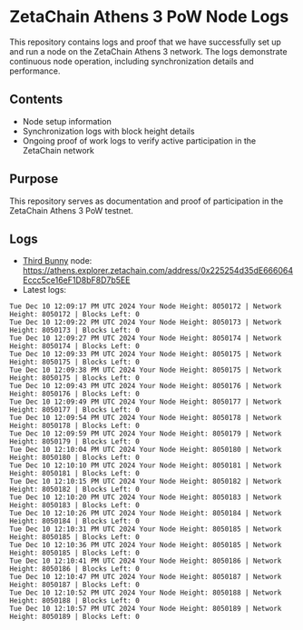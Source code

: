 # ZetaChain Athens 3 PoW Node Logs
This repository contains logs and proof that we have successfully set up and run a node on the ZetaChain Athens 3 network. The logs demonstrate continuous node operation, including synchronization details and performance.

## Contents
- Node setup information
- Synchronization logs with block height details
- Ongoing proof of work logs to verify active participation in the ZetaChain network

## Purpose
This repository serves as documentation and proof of participation in the ZetaChain Athens 3 PoW testnet.

## Logs

- [Third Bunny](https://thirdbunny.xyz/) node: https://athens.explorer.zetachain.com/address/0x225254d35dE666064Eccc5ce16eF1D8bF8D7b5EE
- Latest logs:
```
Tue Dec 10 12:09:17 PM UTC 2024 Your Node Height: 8050172 | Network Height: 8050172 | Blocks Left: 0
Tue Dec 10 12:09:22 PM UTC 2024 Your Node Height: 8050173 | Network Height: 8050173 | Blocks Left: 0
Tue Dec 10 12:09:27 PM UTC 2024 Your Node Height: 8050174 | Network Height: 8050174 | Blocks Left: 0
Tue Dec 10 12:09:33 PM UTC 2024 Your Node Height: 8050175 | Network Height: 8050175 | Blocks Left: 0
Tue Dec 10 12:09:38 PM UTC 2024 Your Node Height: 8050175 | Network Height: 8050175 | Blocks Left: 0
Tue Dec 10 12:09:43 PM UTC 2024 Your Node Height: 8050176 | Network Height: 8050176 | Blocks Left: 0
Tue Dec 10 12:09:49 PM UTC 2024 Your Node Height: 8050177 | Network Height: 8050177 | Blocks Left: 0
Tue Dec 10 12:09:54 PM UTC 2024 Your Node Height: 8050178 | Network Height: 8050178 | Blocks Left: 0
Tue Dec 10 12:09:59 PM UTC 2024 Your Node Height: 8050179 | Network Height: 8050179 | Blocks Left: 0
Tue Dec 10 12:10:04 PM UTC 2024 Your Node Height: 8050180 | Network Height: 8050180 | Blocks Left: 0
Tue Dec 10 12:10:10 PM UTC 2024 Your Node Height: 8050181 | Network Height: 8050181 | Blocks Left: 0
Tue Dec 10 12:10:15 PM UTC 2024 Your Node Height: 8050182 | Network Height: 8050182 | Blocks Left: 0
Tue Dec 10 12:10:20 PM UTC 2024 Your Node Height: 8050183 | Network Height: 8050183 | Blocks Left: 0
Tue Dec 10 12:10:26 PM UTC 2024 Your Node Height: 8050184 | Network Height: 8050184 | Blocks Left: 0
Tue Dec 10 12:10:31 PM UTC 2024 Your Node Height: 8050185 | Network Height: 8050185 | Blocks Left: 0
Tue Dec 10 12:10:36 PM UTC 2024 Your Node Height: 8050185 | Network Height: 8050185 | Blocks Left: 0
Tue Dec 10 12:10:41 PM UTC 2024 Your Node Height: 8050186 | Network Height: 8050186 | Blocks Left: 0
Tue Dec 10 12:10:47 PM UTC 2024 Your Node Height: 8050187 | Network Height: 8050187 | Blocks Left: 0
Tue Dec 10 12:10:52 PM UTC 2024 Your Node Height: 8050188 | Network Height: 8050188 | Blocks Left: 0
Tue Dec 10 12:10:57 PM UTC 2024 Your Node Height: 8050189 | Network Height: 8050189 | Blocks Left: 0
```
